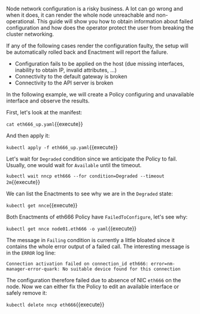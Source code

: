 Node network configuration is a risky business. A lot can go wrong and when it
does, it can render the whole node unreachable and non-operational. This guide
will show you how to obtain information about failed configuration and how does
the operator protect the user from breaking the cluster networking.

If any of the following cases render the configuration faulty, the setup will be
automatically rolled back and Enactment will report the failure.

* Configuration fails to be applied on the host (due missing interfaces,
  inability to obtain IP, invalid attributes, ...)
* Connectivity to the default gateway is broken
* Connectivity to the API server is broken

In the following example, we will create a Policy configuring and unavailable
interface and observe the results.

First, let's look at the manifest:

`cat eth666_up.yaml`{{execute}}

And then apply it:

`kubectl apply -f eth666_up.yaml`{{execute}}

Let's wait for `Degraded` condition since we anticipate the Policy to fail.
Usually, one would wait for `Available` until the timeout.

`kubectl wait nncp eth666 --for condition=Degraded --timeout 2m`{{execute}}

We can list the Enactments to see why we are in the `Degraded` state:

`kubectl get nnce`{{execute}}

Both Enactments of eth666 Policy have `FailedToConfigure`, let's see why:

`kubectl get nnce node01.eth666 -o yaml`{{execute}}

The message in `Failing` condition is currently a little bloated since it
contains the whole error output of a failed call. The interesting message is in
the `ERROR` log line:

```
Connection activation failed on connection_id eth666: error=nm-manager-error-quark: No suitable device found for this connection
```

The configuration therefore failed due to absence of NIC `eth666` on the node.
Now we can either fix the Policy to edit an available interface or safely remove
it:

`kubectl delete nncp eth666`{{execute}}
